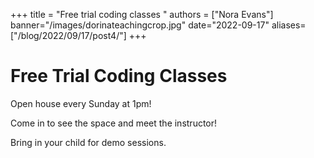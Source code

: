 +++
title = "Free trial coding classes "
authors = ["Nora Evans"]
banner="/images/dorinateachingcrop.jpg"
date="2022-09-17"
aliases=["/blog/2022/09/17/post4/"]
+++

# Free Trial Coding Classes

Open house every Sunday at 1pm! 

Come in to see the space and meet the instructor!

Bring in your child for demo sessions.





